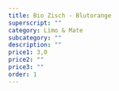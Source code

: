 ```yaml
---
title: Bio Zisch - Blutorange
superscript: ""
category: Limo & Mate
subcategory: ""
description: ""
price1: 3,0
price2: ""
price3: ""
order: 1
---
```

